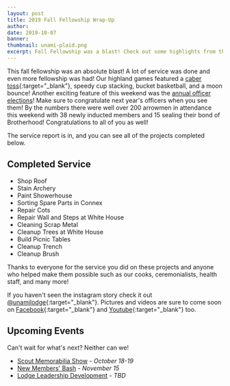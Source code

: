 ```yaml
---
layout: post
title: 2019 Fall Fellowship Wrap-Up
author:
date: 2019-10-07
banner:
thumbnail: unami-plaid.png
excerpt: Fall Fellowship was a blast! Check out some highlights from this past weekend.
---
```


This fall fellowship was an absolute blast! A lot of service was done and even more fellowship was had! Our highland games featured a [caber toss](https://en.wikipedia.org/wiki/Caber_toss){:target="_blank"}, speedy cup stacking, bucket basketball, and a moon bounce! Another exciting feature of this weekend was the [annual officer elections](/news/2020-Lodge-Officers)! Make sure to congratulate next year's officers when you see them! By the numbers there were well over 200 arrowmen in attendance this weekend with 38 newly inducted members and 15 sealing their bond of Brotherhood! Congratulations to all of you as well!

The service report is in, and you can see all of the projects completed below.

## Completed Service
- Shop Roof
- Stain Archery
- Paint Showerhouse
- Sorting Spare Parts in Connex
- Repair Cots
- Repair Wall and Steps at White House
- Cleaning Scrap Metal
- Cleanup Trees at White House
- Build Picnic Tables
- Cleanup Trench
- Cleanup Brush

Thanks to everyone for the service you did on these projects and anyone who helped make them possible such as our cooks, ceremonialists, health staff, and many more!

If you haven't seen the instagram story check it out [@unamilodge](https://instagram.com/unamilodge){:target="_blank"}. Pictures and videos are sure to come soon on [Facebook](https://facebook.com/unamilodge){:target="_blank"} and [Youtube](https://youtube.com/unamilodge){:target="_blank"} too.

## Upcoming Events
Can't wait for what's next? Neither can we!
- [Scout Memorabilia Show](/news/2019-Scout-Memorabilia-Show.html) *- October 18-19*
- [New Members' Bash](/calendar) *- November 15*
- [Lodge Leadership Development](/calendar) *- TBD*